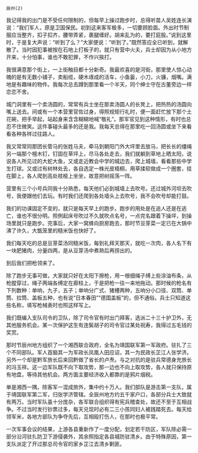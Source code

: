     辰州(2) 

   我记得我的出门是不受任何限制的，但每早上操过跑步时，总得听苗人吴姓连长演说：“我们军人，原是卫国保民。初到这来客军极多，一切要顾脸面。外出时节制服应当整齐，扣子扣齐，腰带弄紧，裹腿缠好。胡来乱为的，要打屁股。”说到这里时，于是复大声说：“听到了么？”大家便说：“听到了。”既然答应全已听到，就解散了。当时因犯事被按在石地上打板子的，就只有营中火夫，兵士却因为从小地方开来，十分怕事，谁也不敢犯罪，不作兴挨打。

   我很满意那个街上，一上街触目都十分新奇。我最欢喜的是河街，那里使人惊心动魄的是有无数小铺子，卖船缆，硬木琢成的活车，小鱼篓，小刀，火镰，烟嘴。满地是有趣味的物件。我每次总去蹲到那里看一个半天，同个绅士守在古董旁边一样恋恋不舍。

   城门洞里有一个卖汤圆的，常常有兵士坐在那卖汤圆人的长凳上，把热热的汤圆向嘴上送去。间或有一个本营里官佐过身，得照规矩行礼时，便一面赶忙放下那个土花碗，把手举起，站起身来含含糊糊地喊“敬礼”。那军官见到这种情形，有时也总忍不住微笑。这件事碰头最多的还是我。我每天总得在那里吃一回汤圆或坐下来看看各种各样过往路人。

   我又常常同那团长管马的张姓马夫，牵马到朝阳门外大坪里去放马，把长长的缰绳另一端那个檀木钉，钉固在草坪上，尽马各处走去，我们就躺到草地上晒太阳，说说各人所见过的大蛇大鱼，又或走近教会中学的城边去，爬上城墙，看看那些中学生打球。又或过有树林处去，各自选定一株光皮梧桐，用草揉软做成一个圈套，挂在脚上，各人爬到高处枝桠上坐坐，故意把树摇荡一阵。

   营里有三个小号兵同我十分熟悉，每天他们必到城墙上去吹号。还过城外河坝去吹号，我便跟他们去玩。有时我们还爬到各处墙头上去吹号，我不会吹号却能打鼓。

   我们的功课固定不变的，就只是每天早上的跑步。跑步的用处是在追人还是在逃亡，谁也不很分明。照例起床号吹过不久就吹点名号，一点完名跟着下操坪，到操场里就只是跑步。完事后，大家一窝蜂向厨房跑去，那时节豆芽菜一定已在大锅中沸了许久，大甑笼里的糙米饭也快好了。

   我们每天吃的总是豆芽菜汤同糙米饭，每到礼拜天那天，就吃一次肉，各人名下有一块肥猪肉，分量四两，是从豆芽汤中煮熟后再捞出的。

   到后我们把枪领来了。

   除了跑步无事可做，大家就只好在太阳下擦枪，用一根细绳子缚上些涂油布条，从枪膛穿过，绳子两端各缚定在廊柱上，于是把枪一往一来地拖动。那时候的枪名有下列数种：单响，九子，五子；单响分广式、猪槽两种，五响分小口径、双筒、单筒、拉筒、盖板五种，也有说“日本春田”“德国盖板”的，但不通俗。兵士只知道这些名称，填写枪械表时也照这样写上。

   我们既编入支队司令的卫队，除了司令官有时出门拜客，选派二十三十护卫外，无其他服务机会。某一次保护这生有连鬓胡子的司令官过某处祝寿，我得过五毛钱的奖赏。

   那时节辰州地方组织了一个湘西联合政府，全名为靖国联军第一军政府。驻扎了三个不同部队。军人首脑其一为军政长凤凰人田应诏，其一为民政长芷江人张学济。另外一个却是黔军旅长后来回黔做了省长的卢焘。与之对抗的是驻兵常德身充旅长的冯玉祥。这一边军队既不向下取攻势，那一边也不向上取攻势，各人就只保持原有地盘，等待其他机会。两方面主要经济收入都靠的是鸦片烟税。

   单是湘西一隅，除客军一混成旅外，集中约十万人。我们部队是游击第一支队，属于靖国联军第二军，归张学济管辖。全辰州地方约五千家户口，各部分兵士大致就有两万。当时军队虽十分庞杂，各军联合组织得有宪兵稽查处，故还不至于互相战争。不过当时发行钞票过多，每天兑现时必有二三小孩同妇人被践踏死去。每天给领军米，各地方部队为争夺先后，互相殴打伤人，在那时也极平常。

   一次军事会议的结果，上游各县重新作了一度分配，划定若干防区，军队除必需一部分沿河驻扎防卫下游侵袭外，其余照指定各县城防驻清乡。由于特殊原因，第一支队派定了开过那总司令官的家乡芷江去清乡剿匪。

